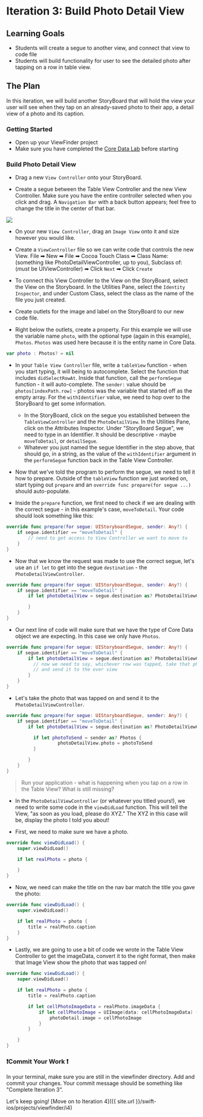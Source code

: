 # Iteration 3: Build Photo Detail View

## Learning Goals

* Students will create a segue to another view, and connect that view to code file
* Students will build functionality for user to see the detailed photo after tapping on a row in table view.

## The Plan

In this iteration, we will build another StoryBoard that will hold the view your user will see when they tap on an already-saved photo to their app, a detail view of a photo and its caption.

### Getting Started

* Open up your ViewFinder project
* Make sure you have completed the [Core Data Lab](https://github.com/turingschool-projects/kwk-level3-swift/blob/master/sessions/core_data_lab.markdown) before starting

### Build Photo Detail View

* Drag a new `View Controller` onto your StoryBoard.

* Create a segue between the Table View Controller and the new View Controller. Make sure you have the entire controller selected when you click and drag. A `Navigation Bar` with a back button appears; feel free to change the title in the center of that bar.

<img class="small" src="{{ site.url }}/swift-ios/projects/viewfinder/assets/new-segue.png">

* On your new `View Controller`, drag an `Image View` onto it and size however you would like.

* Create a `ViewController` file so we can write code that controls the new View. File ➡ New ➡ File ➡ Cocoa Touch Class ➡ Class Name: (something like PhotoDetailViewController, up to you), Subclass of: (_must_ be UIViewController) ➡ Click `Next` ➡ Click `Create`

* To connect this View Controller to the View on the StoryBoard, select the View on the Storyboard. In the Utilities Pane, select the `Identity Inspector`, and under Custom Class, select the class as the name of the file you just created.

* Create outlets for the image and label on the StoryBoard to our new code file.

* Right below the outlets, create a property. For this example we will use the variable name `photo`, with the optional type (again in this example), `Photos`. `Photos` was used here because it is the entity name in Core Data.

```swift
var photo : Photos? = nil
```

* In your `Table View Controller` file, write a `tableView` function - when you start typing, it will being to autocomplete. Select the function that includes `didSelectRowAt`. Inside that function, call the `performSegue` function - it will auto-complete. The `sender:` value should be `photos[indexPath.row]` - photos was the variable that started off as the empty array. For the `withIdentifier` value, we need to hop over to the StoryBoard to get some information.
  - In the StoryBoard, click on the segue you established between the `TableViewController` and the `PhotoDetailView`. In the Utilities Pane, click on the Attributes Inspector. Under "StoryBoard Segue", we need to type in an Identifier. It should be descriptive - maybe `moveToDetail`, or `detailSegue`.
  - Whatever you just named the segue Identifier in the step above, that should go, in a string, as the value of the `withIdentifier` argument in the `performSegue` function back in the Table View Controller.

* Now that we've told the program to perform the segue, we need to tell it how to prepare. Outside of the `tableView` function we just worked on, start typing out `prepare` and an `override func prepare(for segue ...)` should auto-populate.

* Inside the `prepare` function, we first need to check if we are dealing with the correct segue - in this example's case, `moveToDetail`. Your code should look something like this:

```swift
override func prepare(for segue: UIStoryboardSegue, sender: Any?) {
    if segue.identifier == "moveToDetail" {
        // need to get access to View Controller we want to move to
    }
}
```

* Now that we know the request was made to use the correct segue, let's use an `if let` to get into the segue `destination` - the `PhotoDetailViewController`.

```swift
override func prepare(for segue: UIStoryboardSegue, sender: Any?) {
    if segue.identifier == "moveToDetail" {
        if let photoDetailView = segue.destination as? PhotoDetailViewController {

        }
    }
}
```

* Our next line of code will make sure that we have the type of Core Data object we are expecting. In this case we only have `Photos`.

```swift
override func prepare(for segue: UIStoryboardSegue, sender: Any?) {
    if segue.identifier == "moveToDetail" {
        if let photoDetailView = segue.destination as? PhotoDetailViewController {
          // now we need to say, whichever row was tapped, take that photo
          // and send it to the over view
        }
    }
}
```

* Let's take the photo that was tapped on and send it to the `PhotoDetailViewController`.

```swift
override func prepare(for segue: UIStoryboardSegue, sender: Any?) {
    if segue.identifier == "moveToDetail" {
        if let photoDetailView = segue.destination as? PhotoDetailViewController {

          if let photoToSend = sender as? Photos {
                   photoDetailView.photo = photoToSend
          }

        }
    }
}
```

> Run your application - what is happening when you tap on a row in the Table View? What is still missing?

* In the `PhotoDetailViewController` (or whatever you titled yours!), we need to write some code in the `viewDidLoad` function. This will tell the View, "as soon as you load, please do XYZ." The XYZ in this case will be, display the photo I told you about!

* First, we need to make sure we have a photo.

```swift
override func viewDidLoad() {
    super.viewDidLoad()

    if let realPhoto = photo {

    }
}
```

* Now, we need can make the title on the nav bar match the title you gave the photo:

```swift
override func viewDidLoad() {
    super.viewDidLoad()

    if let realPhoto = photo {
        title = realPhoto.caption
    }
}
```

* Lastly, we are going to use a bit of code we wrote in the Table View Controller to get the imageData, convert it to the right format, then make that Image View show the photo that was tapped on!

```swift
override func viewDidLoad() {
    super.viewDidLoad()

    if let realPhoto = photo {
        title = realPhoto.caption

        if let cellPhotoImageData = realPhoto.imageData {
            if let cellPhotoImage = UIImage(data: cellPhotoImageData) {
                photoDetail.image = cellPhotoImage
            }
        }

    }
}
```

### ❗️Commit Your Work ❗️

In your terminal, make sure you are still in the viewfinder directory. Add and commit your changes. Your commit message should be something like "Complete Iteration 3".

Let's keep going! [Move on to Iteration 4]({{ site.url }}/swift-ios/projects/viewfinder/i4)
